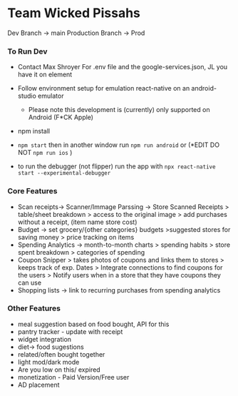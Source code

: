 # Team Wicked Pissahs
 


Dev Branch -> main
Production Branch -> Prod

### To Run Dev
+ Contact Max Shroyer For .env file and the google-services.json, JL you have it on element

+ Follow environment setup for emulation react-native on an android-studio emulator
   - Please note this development is (currently) only supported on Android (F*CK Apple)
+ npm install
+ `npm start` then in another window run `npm run android`  or (*EDIT DO NOT `npm run ios` ) 

+ to run the debugger (not flipper) run the app with `npx react-native start --experimental-debugger`


### Core Features
+ Scan receipts-> Scanner/Immage Parssing -> Store Scanned Receipts > table/sheet breakdown > access to the original image > add purchases without a receipt, (item name store cost)
+ Budget -> set grocery/{other categories} budgets >suggested stores for saving money > price tracking on items
+ Spending Analytics -> month-to-month charts > spending habits > store spent breakdown > categories of spending 
+ Coupon Snipper > takes photos of coupons and links them to stores > keeps track of exp. Dates  > Integrate connections to find coupons for the users > Notify users when in a store that they 	have coupons they can use
+ Shopping lists -> link to recurring purchases from spending analytics 


### Other Features
+ meal suggestion based on food bought, API for this 
+ pantry tracker - update with receipt
+ widget integration
+ diet-> food sugestions
+ related/often bought together
+ light mod/dark mode
+ Are you low on this/ expired 
+ monetization - Paid Version/Free user 
+ AD placement 

